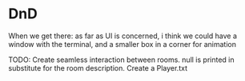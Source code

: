 # DnD


When we get there:
as far as UI is concerned, i think we could have a window with the terminal, and a smaller box in a corner for animation

TODO: Create seamless interaction between rooms. null is printed in substitute for the room description.
Create a Player.txt

